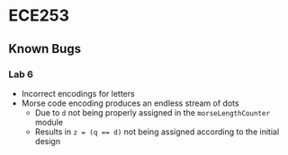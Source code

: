 # ECE253

## Known Bugs

### Lab 6

- Incorrect encodings for letters
- Morse code encoding produces an endless stream of dots
  - Due to `d` not being properly assigned in the `morseLengthCounter` module
  - Results in `z = (q == d)` not being assigned according to the initial design
